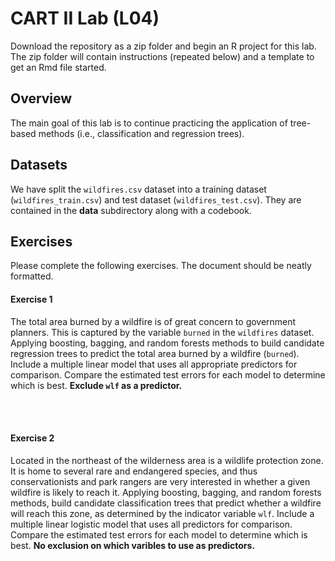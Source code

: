 # CART II Lab (L04)

Download the repository as a zip folder and begin an R project for this lab. The zip folder will contain instructions (repeated below) and a template to get an Rmd file started.

## Overview

The main goal of this lab is to continue practicing the application of tree-based methods (i.e., classification and regression trees).

## Datasets

We have split the `wildfires.csv` dataset into a training dataset (`wildfires_train.csv`) and test dataset (`wildfires_test.csv`). They are contained in the **data** subdirectory along with a codebook.  

## Exercises

Please complete the following exercises. The document should be neatly formatted. 

#### Exercise 1 
The total area burned by a wildfire is of great concern to government planners. This is captured by the variable `burned` in the `wildfires` dataset. Applying boosting, bagging, and random forests methods to build candidate regression trees to predict the total area burned by a wildfire (`burned`). Include a multiple linear model that uses all appropriate predictors for comparison. Compare the estimated test errors for each model to determine which is best. **Exclude `wlf` as a predictor.** 

<br><br>

#### Exercise 2
Located in the northeast of the wilderness area is a wildlife protection zone. It is home to several rare and endangered species, and thus conservationists and park rangers are very interested in whether a given wildfire is likely to reach it. Applying boosting, bagging, and random forests methods, build candidate classification trees that predict whether a wildfire will reach this zone, as determined by the indicator variable `wlf`. Include a multiple linear logistic model that uses all predictors for comparison. Compare the estimated test errors for each model to determine which is best. **No exclusion on which varibles to use as predictors.** 
